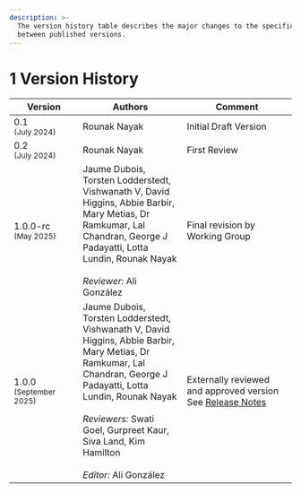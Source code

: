 ```yaml
---
description: >-
  The version history table describes the major changes to the specifications
  between published versions.
---
```


# 1 Version History

<table><thead><tr><th width="153.33333333333331">Version</th><th width="274">Authors</th><th width="324">Comment</th></tr></thead><tbody><tr><td>0.1<br><sub>(July 2024)</sub></td><td>Rounak Nayak</td><td>Initial Draft Version</td></tr><tr><td>0.2<br><sub>(July 2024)</sub></td><td>Rounak Nayak</td><td>First Review</td></tr><tr><td>1.0.0-rc<br><sub>(May 2025)</sub></td><td>Jaume Dubois, Torsten Lodderstedt, Vishwanath V, David Higgins, Abbie Barbir, Mary Metias, Dr Ramkumar, Lal Chandran, George J Padayatti, Lotta Lundin, Rounak Nayak<br><br><em>Reviewer:</em> Ali González</td><td>Final revision by Working Group</td></tr><tr><td>1.0.0<br><sub>(September 2025)</sub></td><td>Jaume Dubois, Torsten Lodderstedt, Vishwanath V, David Higgins, Abbie Barbir, Mary Metias, Dr Ramkumar, Lal Chandran, George J Padayatti, Lotta Lundin, Rounak Nayak<br><br><em>Reviewers:</em> Swati Goel, Gurpreet Kaur, Siva Land, Kim Hamilton<br><br><em>Editor:</em> Ali González</td><td>Externally reviewed and approved version <br>See <a href="release-notes-v1.0.0-rc.md">Release Notes</a></td></tr></tbody></table>

